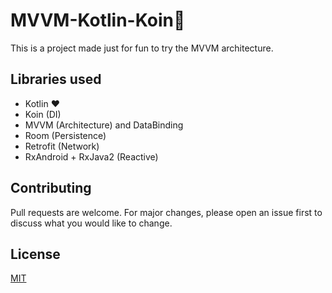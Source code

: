 # MVVM-Kotlin-Koin:rocket:

This is a project made just for fun to try the MVVM architecture.

## Libraries used
- Kotlin :heart:
- Koin (DI)
- MVVM (Architecture) and DataBinding
- Room (Persistence)
- Retrofit (Network)
- RxAndroid + RxJava2 (Reactive)
## Contributing
Pull requests are welcome. For major changes, please open an issue first to discuss what you would like to change.

## License
[MIT](https://choosealicense.com/licenses/mit/)
